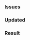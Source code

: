 ### Issues
<!--- - List of the full links to the related Asana tickets or related PRs -->


<!--- For bug fix
### Reasons
- A summary to explain the cause of this issue after investigating
-->

### Updated
<!---  - Summary what did you update to fix this issue  -->
<!---  - Or a summary of what you did to implement this feature  -->


### Result
<!-- Screenshot or video of the UI, API doc, or the result as the proof of work for this PR -->


<!--- If there's a way to test this fix please list it here
### How to test
- Step 1: List all steps to test this PR
-->